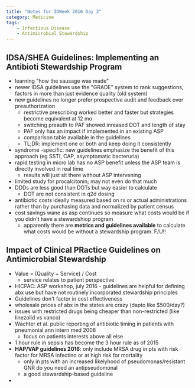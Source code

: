 ```yaml
---
title: "Notes for IDWeek 2016 Day 3"
category: Medicine
tags:
    - Infectious Disease
    - Antimicrobial Stewardship
---
```


## IDSA/SHEA Guidelines: Implementing an Antibioti Stewardship Program ##

- learning "how the sausage was made"
- newer IDSA guidelines use the "GRADE" system to rank suggestions, factors in more than just evidence quality (old system)
- new guidelines no longer prefer prospective audit and feedback over preauthorization
	- restrictive prescribing worked better and faster but strategies become equivalent at 12 mo
	- switching preauth to PAF showed inreased DOT and length of stay
	- PAF only has an impact if implemented in an existing ASP
	- comparison table available in the guidelines
	- TL;DR: implement one or both and keep doing it consistently
- syndrome -specific: new guidelines emphasize the benefit of this approach (eg SSTI, CAP, asymptomatic bacteruria)
- rapid testing in micro lab has no ASP benefit unless the ASP team is directly involved in real time
	- results will just sit there without ASP intervening
- limited study for procalcitonin; may not even do that much
- DDDs are less good than DOTs but way easier to calculate
	- DOT are not consistent in q2d dosing
- antibiotic costs ideally measured based on rx or actual administrations rather than by purchasing data and normalized by patient census
- cost savings wane as asp continues so measure what costs would be if you didn't have a stewardshiop program
	- apparently there are **metrics and guidelines available** to calculate what costs would be without a stewardship program. F/U!!

## Impact of Clinical PRactice Guidelines on Antimicrobial Stewardship ##

- Value = (Quality + Service) / Cost
	- service relates to patient perspective
- HICPAC: ASP workshop, july 2016 - guidelines are helpful for defining abx use but have not routinely incorporated stewardship principles
- Guidelines don't factor in cost effectiveness
- wholesale prices of abx in the states are crazy (dapto like $500/day?)
- issues with restricted drugs being cheaper than non-restricted (like linezolid vs vanco)
- Wachter et al. public reporting of antibiotic timing in patients with pneumonial ann intern med 2008
	- focus on patients interests above all else
- 1 hour rule in sepsis has become the 3 hour rule as of 2015
- **HAP/VAP guidelines 2016**: only include MRSA drug in pts with risk factor for MRSA infectino or at high risk for mortality
	- only in pts with an increased likelyhood of pseudomonas/resistant GNR do you need an antipseudomonal
	- a good stewardship-based guideline
- 
